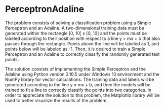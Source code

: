 # PerceptronAdaline

The problem consists of solving a classification problem using a Simple Perceptron and an Adaline. A two-dimensional training data must be generated within the rectangle [0, 10] x [0, 10] and the points must be labeled according to their position with respect to a line y = mx + b that also passes through the rectangle. Points above the line will be labeled as 1, and points below will be labeled as -1. Then, it is desired to train a Simple Perceptron and an Adaline to correctly classify the randomly generated test points.

The solution consists of implementing the Simple Perceptron and the Adaline using Python version 3.10.5 under Windows 10 environment and the NumPy library for vector calculations. The training data and labels will be generated according to the line y = mx + b, and then the models will be trained to fit a line to correctly classify the points into two categories. In order to appreciate the solution to this problem, the Matplotlib library will be used to better visualize the results of the problem.
